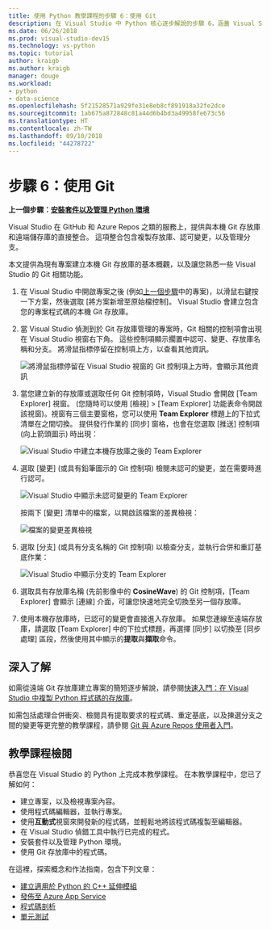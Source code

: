 ```yaml
---
title: 使用 Python 教學課程的步驟 6：使用 Git
description: 在 Visual Studio 中 Python 核心逐步解說的步驟 6，涵蓋 Visual Studio 的 Git 相關功能。
ms.date: 06/26/2018
ms.prod: visual-studio-dev15
ms.technology: vs-python
ms.topic: tutorial
author: kraigb
ms.author: kraigb
manager: douge
ms.workload:
- python
- data-science
ms.openlocfilehash: 5f21528571a929fe31e8eb8cf891918a32fe2dce
ms.sourcegitcommit: 1ab675a872848c81a44d6b4bd3a49958fe673c56
ms.translationtype: HT
ms.contentlocale: zh-TW
ms.lasthandoff: 09/10/2018
ms.locfileid: "44278722"
---
```

# <a name="step-6-work-with-git"></a>步驟 6：使用 Git

**上一個步驟：[安裝套件以及管理 Python 環境](tutorial-working-with-python-in-visual-studio-step-05-installing-packages.md)**

Visual Studio 在 GitHub 和 Azure Repos 之類的服務上，提供與本機 Git 存放庫和遠端儲存庫的直接整合。 這項整合包含複製存放庫、認可變更，以及管理分支。

本文提供為現有專案建立本機 Git 存放庫的基本概觀，以及讓您熟悉一些 Visual Studio 的 Git 相關功能。

1. 在 Visual Studio 中開啟專案之後 (例如[上一個步驟](tutorial-working-with-python-in-visual-studio-step-05-installing-packages.md)中的專案)，以滑鼠右鍵按一下方案，然後選取 [將方案新增至原始檔控制]。 Visual Studio 會建立包含您的專案程式碼的本機 Git 存放庫。

1. 當 Visual Studio 偵測到於 Git 存放庫管理的專案時，Git 相關的控制項會出現在 Visual Studio 視窗右下角。 這些控制項顯示擱置中認可、變更、存放庫名稱和分支。 將滑鼠指標停留在控制項上方，以查看其他資訊。

    ![將滑鼠指標停留在 Visual Studio 視窗的 Git 控制項上方時，會顯示其他資訊](media/working-with-git-01.png)

1. 當您建立新的存放庫或選取任何 Git 控制項時，Visual Studio 會開啟 [Team Explorer] 視窗。 (您隨時可以使用 [檢視] > [Team Explorer] 功能表命令開啟該視窗)。視窗有三個主要窗格，您可以使用 **Team Explorer** 標題上的下拉式清單在之間切換。 提供發行作業的 [同步] 窗格，也會在您選取 [推送] 控制項 (向上箭頭圖示) 時出現：

    ![Visual Studio 中建立本機存放庫之後的 Team Explorer](media/working-with-git-02.png)

1. 選取 [變更] (或具有鉛筆圖示的 Git 控制項) 檢閱未認可的變更，並在需要時進行認可。

    ![Visual Studio 中顯示未認可變更的 Team Explorer](media/working-with-git-03.png)

    按兩下 [變更] 清單中的檔案，以開啟該檔案的差異檢視：

    ![檔案的變更差異檢視](media/working-with-git-05.png)

1. 選取 [分支] (或具有分支名稱的 Git 控制項) 以檢查分支，並執行合併和重訂基底作業：

    ![Visual Studio 中顯示分支的 Team Explorer](media/working-with-git-04.png)

1. 選取具有存放庫名稱 (先前影像中的 **CosineWave**) 的 Git 控制項，[Team Explorer] 會顯示 [連線] 介面，可讓您快速地完全切換至另一個存放庫。

1. 使用本機存放庫時，已認可的變更會直接進入存放庫。 如果您連線至遠端存放庫，請選取 [Team Explorer] 中的下拉式標題，再選擇 [同步] 以切換至 [同步處理] 區段，然後使用其中顯示的**提取**與**擷取**命令。

## <a name="go-deeper"></a>深入了解

如需從遠端 Git 存放庫建立專案的簡短逐步解說，請參閱[快速入門：在 Visual Studio 中複製 Python 程式碼的存放庫](quickstart-03-python-in-visual-studio-project-from-repository.md)。

如需包括處理合併衝突、檢閱具有提取要求的程式碼、重定基底，以及揀選分支之間的變更等更完整的教學課程，請參閱 [Git 與 Azure Repos 使用者入門](/azure/devops/repos/git/gitquickstart?toc=/visualstudio/version-control/toc.json&bc=/azure/devops/repos/git/breadcrumb/vc/toc.json&view=vsts&tabs=visual-studio)。

## <a name="tutorial-review"></a>教學課程檢閱

恭喜您在 Visual Studio 的 Python 上完成本教學課程。 在本教學課程中，您已了解如何：

- 建立專案，以及檢視專案內容。
- 使用程式碼編輯器，並執行專案。
- 使用**互動式**視窗來開發新的程式碼，並輕鬆地將該程式碼複製至編輯器。
- 在 Visual Studio 偵錯工具中執行已完成的程式。
- 安裝套件以及管理 Python 環境。
- 使用 Git 存放庫中的程式碼。

在這裡，探索概念和作法指南，包含下列文章：

- [建立適用於 Python 的 C++ 延伸模組](working-with-c-cpp-python-in-visual-studio.md)
- [發佈至 Azure App Service](publishing-python-web-applications-to-azure-from-visual-studio.md)
- [程式碼剖析](profiling-python-code-in-visual-studio.md)
- [單元測試](unit-testing-python-in-visual-studio.md)
